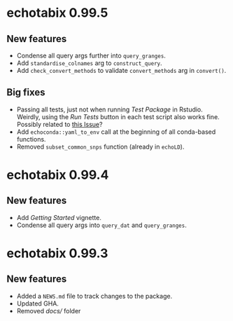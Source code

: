 # echotabix 0.99.5

## New features

* Condense all query args further into `query_granges`.
* Add `standardise_colnames` arg to `construct_query`.
* Add `check_convert_methods` to validate `convert_methods` arg in `convert()`.

## Big fixes

* Passing all tests, just not when running *Test Package* in Rstudio. 
Weirdly, using the *Run Tests* button in each test script also works fine. 
Possibly related to [this Issue](https://github.com/r-lib/covr/issues/487)?
* Add `echoconda::yaml_to_env` call at the beginning of all 
conda-based functions.
* Removed `subset_common_snps` function (already in `echoLD`).

# echotabix 0.99.4

## New features

* Add *Getting Started* vignette.
* Condense all query args into `query_dat` and `query_granges`.

# echotabix 0.99.3

## New features

* Added a `NEWS.md` file to track changes to the package.
* Updated GHA. 
* Removed *docs/* folder
